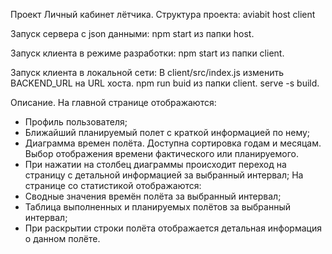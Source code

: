 Проект Личный кабинет лётчика.
Структура проекта:
 aviabit
  host
  client

Запуск сервера с json данными:
  npm start из папки host.

Запуск клиента в режиме разработки:
  npm start из папки client.

Запуск клиента в локальной сети:
  В client/src/index.js изменить BACKEND_URL на URL хоста.
  npm run buid из папки client.
  serve -s build.

Описание.
На главной странице отображаются:
- Профиль пользователя;
- Ближайший планируемый полет с краткой информацией по нему;
- Диаграмма времен полёта. Доступна сортировка годам и месяцам. Выбор отображения времени фактического или планируемого.
- При нажатии на столбец диаграммы происходит переход на страницу с детальной информацией за выбранный интервал;
На странице со статистикой отображаются:
- Сводные значения времён полёта за выбранный интервал;
- Таблица выполненных и планируемых полётов за выбранный интервал;
- При раскрытии строки полёта отображается детальная информация о данном полёте.
